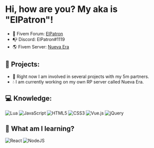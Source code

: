 # Hi, how are you? My aka is "ElPatron"!

- 🧿 Fivem Forum: <a href="https://forum.cfx.re/u/elpatrondev/">ElPatron</a>
- 📭 Discord: ElPatron#1119
- 🌎 Fivem Server: <a href="https://servers.fivem.net/servers/detail/ydelrj">Nueva Era</a>

## 🔐 Projects:

- 📍 Right now I am involved in several projects with my 5m partners.
- 💧 I am currently working on my own RP server called Nueva Era.



## 💻 Knowledge:

![Lua](https://img.shields.io/badge/lua-%232C2D72.svg?style=for-the-badge&logo=lua&logoColor=white) 
![JavaScript](https://img.shields.io/badge/javascript-%23323330.svg?style=for-the-badge&logo=javascript&logoColor=%23F7DF1E) 
![HTML5](https://img.shields.io/badge/html5-%23E34F26.svg?style=for-the-badge&logo=html5&logoColor=white)
![CSS3](https://img.shields.io/badge/css3-%231572B6.svg?style=for-the-badge&logo=css3&logoColor=white)
![Vue.js](https://img.shields.io/badge/vuejs-%2335495e.svg?style=for-the-badge&logo=vuedotjs&logoColor=%234FC08D)
![jQuery](https://img.shields.io/badge/jquery-%230769AD.svg?style=for-the-badge&logo=jquery&logoColor=white)

## 🎈 What am I learning? 
![React](https://img.shields.io/badge/react-%2320232a.svg?style=for-the-badge&logo=react&logoColor=%2361DAFB)
![NodeJS](https://img.shields.io/badge/node.js-6DA55F?style=for-the-badge&logo=node.js&logoColor=white)
